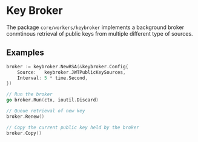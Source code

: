 # Key Broker
The package `core/workers/keybroker` implements a background broker conmtinous retrieval of public keys from multiple different type of sources.

## Examples

```go
broker := keybroker.NewRSA(&keybroker.Config{
    Source:   keybroker.JWTPublicKeySources,
    Interval: 5 * time.Second,
})

// Run the broker
go broker.Run(ctx, ioutil.Discard)

// Queue retrieval of new key
broker.Renew()

// Copy the current public key held by the broker
broker.Copy()
```